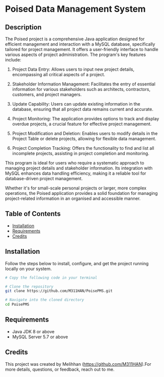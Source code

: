 # Poised Data Management System 

## Description

The Poised project is a comprehensive Java application designed for efficient management and interaction with a MySQL database, specifically tailored for project management. It offers a user-friendly interface to handle various aspects of project administration. The program's key features include:

1. Project Data Entry: Allows users to input new project details, encompassing all critical aspects of a project.

2. Stakeholder Information Management: Facilitates the entry of essential information for various stakeholders such as architects, contractors, customers, and project managers.

3. Update Capability: Users can update existing information in the database, ensuring that all project data remains current and accurate.

4. Project Monitoring: The application provides options to track and display overdue projects, a crucial feature for effective project management.

5. Project Modification and Deletion: Enables users to modify details in the Project Table or delete projects, allowing for flexible data management.

6. Project Completion Tracking: Offers the functionality to find and list all incomplete projects, assisting in project completion and monitoring.

This program is ideal for users who require a systematic approach to managing project details and stakeholder information. Its integration with MySQL enhances data handling efficiency, making it a reliable tool for database-driven project management.

Whether it's for small-scale personal projects or larger, more complex operations, the Poised application provides a solid foundation for managing project-related information in an organised and accessible manner.

## Table of Contents

- [Installation](#installation)
- [Requirements](#requirements)
- [Credits](#credits)

## Installation

Follow the steps below to install, configure, and get the project running locally on your system.

```bash
# Copy the following code in your terminal

# Clone the repository
git clone https://github.com/M311HAN/PoisePMS.git

# Navigate into the cloned directory
cd PoisePMS

```
## Requirements

- Java JDK 8 or above
- MySQL Server 5.7 or above

## Credits

This project was created by Melihhan (https://github.com/M311HAN).For more details, questions, or feedback, reach out to me.
